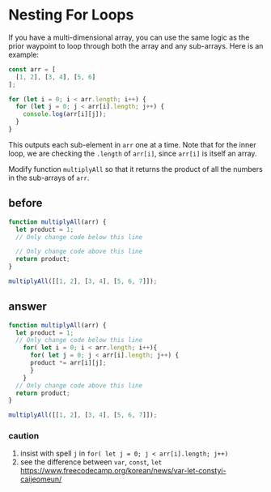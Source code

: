 # Nesting For Loops
If you have a multi-dimensional array, you can use the same logic as the prior waypoint to loop through both the array and any sub-arrays. Here is an example:

```javascript
const arr = [
  [1, 2], [3, 4], [5, 6]
];

for (let i = 0; i < arr.length; i++) {
  for (let j = 0; j < arr[i].length; j++) {
    console.log(arr[i][j]);
  }
}
```
This outputs each sub-element in `arr` one at a time. Note that for the inner loop, we are checking the `.length` of `arr[i]`, since `arr[i]` is itself an array.

Modify function `multiplyAll` so that it returns the product of all the numbers in the sub-arrays of `arr`.


## before
```javascript
function multiplyAll(arr) {
  let product = 1;
  // Only change code below this line

  // Only change code above this line
  return product;
}

multiplyAll([[1, 2], [3, 4], [5, 6, 7]]);
```

## answer
```javascript
function multiplyAll(arr) {
  let product = 1;
  // Only change code below this line
    for( let i = 0; i < arr.length; i++){
      for( let j = 0; j < arr[i].length; j++) {
      product *= arr[i][j];
      }
    }
  // Only change code above this line
  return product;
}

multiplyAll([[1, 2], [3, 4], [5, 6, 7]]);
```

### caution
1. insist with spell `j` in `for( let j = 0; j < arr[i].length; j++)`
2. see the difference between `var`, `const`, `let`  https://www.freecodecamp.org/korean/news/var-let-constyi-caijeomeun/
